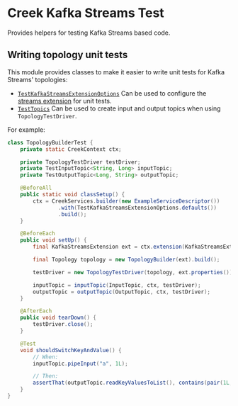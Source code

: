 # Creek Kafka Streams Test

Provides helpers for testing Kafka Streams based code.

## Writing topology unit tests

This module provides classes to make it easier to write unit tests for Kafka Streams' topologies:

* [`TestKafkaStreamsExtensionOptions`](src/main/java/org/creekservice/api/kafka/streams/test/TestKafkaStreamsExtensionOptions.java)
  Can be used to configure the [streams extension](../streams-extension) for unit tests. 
* [`TestTopics`](src/main/java/org/creekservice/api/kafka/streams/test/TestTopics.java)
  Can be used to create input and output topics when using `TopologyTestDriver`.

For example:

```java
class TopologyBuilderTest {
    private static CreekContext ctx;

    private TopologyTestDriver testDriver;
    private TestInputTopic<String, Long> inputTopic;
    private TestOutputTopic<Long, String> outputTopic;

    @BeforeAll
    public static void classSetup() {
        ctx = CreekServices.builder(new ExampleServiceDescriptor())
                .with(TestKafkaStreamsExtensionOptions.defaults())
                .build();
    }

    @BeforeEach
    public void setUp() {
        final KafkaStreamsExtension ext = ctx.extension(KafkaStreamsExtension.class);

        final Topology topology = new TopologyBuilder(ext).build();

        testDriver = new TopologyTestDriver(topology, ext.properties());

        inputTopic = inputTopic(InputTopic, ctx, testDriver);
        outputTopic = outputTopic(OutputTopic, ctx, testDriver);
    }

    @AfterEach
    public void tearDown() {
        testDriver.close();
    }

    @Test
    void shouldSwitchKeyAndValue() {
        // When:
        inputTopic.pipeInput("a", 1L);

        // Then:
        assertThat(outputTopic.readKeyValuesToList(), contains(pair(1L, "a")));
    }
}
```